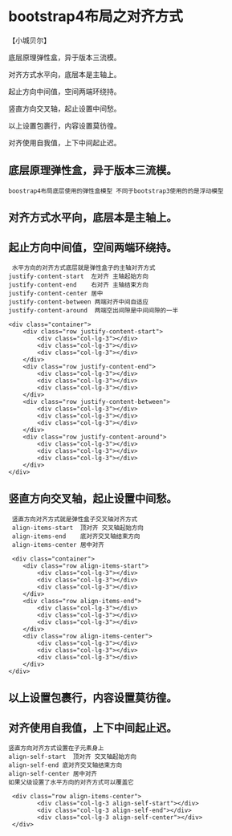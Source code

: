 # bootstrap4布局之对齐方式
【小城贝尔】

底层原理弹性盒，异于版本三流模。

对齐方式水平向，底层本是主轴上。

起止方向中间值，空间两端环绕持。

竖直方向交叉轴，起止设置中间愁。

以上设置包裹行，内容设置莫彷徨。

对齐使用自我值，上下中间起止迟。

## 底层原理弹性盒，异于版本三流模。
    boostrap4布局底层使用的弹性盒模型 不同于bootstrap3使用的的是浮动模型
## 对齐方式水平向，底层本是主轴上。
## 起止方向中间值，空间两端环绕持。
     水平方向的对齐方式底层就是弹性盒子的主轴对齐方式
    justify-content-start  左对齐 主轴起始方向
    justify-content-end    右对齐 主轴结束方向
    justify-content-center 居中
    justify-content-between 两端对齐中间自适应
    justify-content-around  两端空出间隙是中间间隙的一半

    <div class="container">
        <div class="row justify-content-start">
            <div class="col-lg-3"></div>
            <div class="col-lg-3"></div>
            <div class="col-lg-3"></div>
        </div>
        <div class="row justify-content-end">
            <div class="col-lg-3"></div>
            <div class="col-lg-3"></div>
            <div class="col-lg-3"></div>
        </div>
        <div class="row justify-content-between">
            <div class="col-lg-3"></div>
            <div class="col-lg-3"></div>
            <div class="col-lg-3"></div>
        </div>
        <div class="row justify-content-around">
            <div class="col-lg-3"></div>
            <div class="col-lg-3"></div>
            <div class="col-lg-3"></div>
        </div>
    </div>
## 竖直方向交叉轴，起止设置中间愁。
     竖直方向对齐方式就是弹性盒子交叉轴对齐方式
     align-items-start  顶对齐 交叉轴起始方向
     align-items-end    底对齐交叉轴结束方向
     align-items-center 居中对齐

     <div class="container">
        <div class="row align-items-start">
            <div class="col-lg-3"></div>
            <div class="col-lg-3"></div>
            <div class="col-lg-3"></div>
        </div>
        <div class="row align-items-end">
            <div class="col-lg-3"></div>
            <div class="col-lg-3"></div>
            <div class="col-lg-3"></div>
        </div>
        <div class="row align-items-center">
            <div class="col-lg-3"></div>
            <div class="col-lg-3"></div>
            <div class="col-lg-3"></div>
        </div>
    </div>
## 以上设置包裹行，内容设置莫彷徨。
## 对齐使用自我值，上下中间起止迟。
    竖直方向对齐方式设置在子元素身上
    align-self-start  顶对齐 交叉轴起始方向
    align-self-end 底对齐交叉轴结束方向
    align-self-center 居中对齐
    如果父级设置了水平方向的对齐方式可以覆盖它

     <div class="row align-items-center">
            <div class="col-lg-3 align-self-start"></div>
            <div class="col-lg-3 align-self-end"></div>
            <div class="col-lg-3 align-self-center"></div>
     </div>